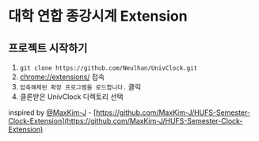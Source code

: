 # 대학 연합 종강시계 Extension

## 프로젝트 시작하기

1. `git clone https://github.com/Neulhan/UnivClock.git`
2. [chrome://extensions/](chrome://extensions/) 접속
3. `압축해제된 확장 프로그램을 로드합니다.` 클릭
4. 클론받은 UnivClock 디렉토리 선택

inspired by [@MaxKim-J](https://github.com/MaxKim-J) - [https://github.com/MaxKim-J/HUFS-Semester-Clock-Extension](https://github.com/MaxKim-J/HUFS-Semester-Clock-Extension)
